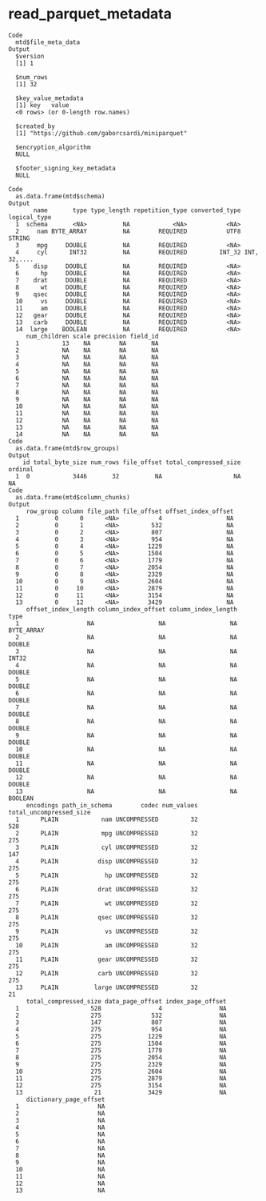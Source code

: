 # read_parquet_metadata

    Code
      mtd$file_meta_data
    Output
      $version
      [1] 1
      
      $num_rows
      [1] 32
      
      $key_value_metadata
      [1] key   value
      <0 rows> (or 0-length row.names)
      
      $created_by
      [1] "https://github.com/gaborcsardi/miniparquet"
      
      $encryption_algorithm
      NULL
      
      $footer_signing_key_metadata
      NULL
      
    Code
      as.data.frame(mtd$schema)
    Output
           name       type type_length repetition_type converted_type logical_type
      1  schema       <NA>          NA            <NA>           <NA>             
      2     nam BYTE_ARRAY          NA        REQUIRED           UTF8       STRING
      3     mpg     DOUBLE          NA        REQUIRED           <NA>             
      4     cyl      INT32          NA        REQUIRED         INT_32 INT, 32,....
      5    disp     DOUBLE          NA        REQUIRED           <NA>             
      6      hp     DOUBLE          NA        REQUIRED           <NA>             
      7    drat     DOUBLE          NA        REQUIRED           <NA>             
      8      wt     DOUBLE          NA        REQUIRED           <NA>             
      9    qsec     DOUBLE          NA        REQUIRED           <NA>             
      10     vs     DOUBLE          NA        REQUIRED           <NA>             
      11     am     DOUBLE          NA        REQUIRED           <NA>             
      12   gear     DOUBLE          NA        REQUIRED           <NA>             
      13   carb     DOUBLE          NA        REQUIRED           <NA>             
      14  large    BOOLEAN          NA        REQUIRED           <NA>             
         num_children scale precision field_id
      1            13    NA        NA       NA
      2            NA    NA        NA       NA
      3            NA    NA        NA       NA
      4            NA    NA        NA       NA
      5            NA    NA        NA       NA
      6            NA    NA        NA       NA
      7            NA    NA        NA       NA
      8            NA    NA        NA       NA
      9            NA    NA        NA       NA
      10           NA    NA        NA       NA
      11           NA    NA        NA       NA
      12           NA    NA        NA       NA
      13           NA    NA        NA       NA
      14           NA    NA        NA       NA
    Code
      as.data.frame(mtd$row_groups)
    Output
        id total_byte_size num_rows file_offset total_compressed_size ordinal
      1  0            3446       32          NA                    NA      NA
    Code
      as.data.frame(mtd$column_chunks)
    Output
         row_group column file_path file_offset offset_index_offset
      1          0      0      <NA>           4                  NA
      2          0      1      <NA>         532                  NA
      3          0      2      <NA>         807                  NA
      4          0      3      <NA>         954                  NA
      5          0      4      <NA>        1229                  NA
      6          0      5      <NA>        1504                  NA
      7          0      6      <NA>        1779                  NA
      8          0      7      <NA>        2054                  NA
      9          0      8      <NA>        2329                  NA
      10         0      9      <NA>        2604                  NA
      11         0     10      <NA>        2879                  NA
      12         0     11      <NA>        3154                  NA
      13         0     12      <NA>        3429                  NA
         offset_index_length column_index_offset column_index_length       type
      1                   NA                  NA                  NA BYTE_ARRAY
      2                   NA                  NA                  NA     DOUBLE
      3                   NA                  NA                  NA      INT32
      4                   NA                  NA                  NA     DOUBLE
      5                   NA                  NA                  NA     DOUBLE
      6                   NA                  NA                  NA     DOUBLE
      7                   NA                  NA                  NA     DOUBLE
      8                   NA                  NA                  NA     DOUBLE
      9                   NA                  NA                  NA     DOUBLE
      10                  NA                  NA                  NA     DOUBLE
      11                  NA                  NA                  NA     DOUBLE
      12                  NA                  NA                  NA     DOUBLE
      13                  NA                  NA                  NA    BOOLEAN
         encodings path_in_schema        codec num_values total_uncompressed_size
      1      PLAIN            nam UNCOMPRESSED         32                     528
      2      PLAIN            mpg UNCOMPRESSED         32                     275
      3      PLAIN            cyl UNCOMPRESSED         32                     147
      4      PLAIN           disp UNCOMPRESSED         32                     275
      5      PLAIN             hp UNCOMPRESSED         32                     275
      6      PLAIN           drat UNCOMPRESSED         32                     275
      7      PLAIN             wt UNCOMPRESSED         32                     275
      8      PLAIN           qsec UNCOMPRESSED         32                     275
      9      PLAIN             vs UNCOMPRESSED         32                     275
      10     PLAIN             am UNCOMPRESSED         32                     275
      11     PLAIN           gear UNCOMPRESSED         32                     275
      12     PLAIN           carb UNCOMPRESSED         32                     275
      13     PLAIN          large UNCOMPRESSED         32                      21
         total_compressed_size data_page_offset index_page_offset
      1                    528                4                NA
      2                    275              532                NA
      3                    147              807                NA
      4                    275              954                NA
      5                    275             1229                NA
      6                    275             1504                NA
      7                    275             1779                NA
      8                    275             2054                NA
      9                    275             2329                NA
      10                   275             2604                NA
      11                   275             2879                NA
      12                   275             3154                NA
      13                    21             3429                NA
         dictionary_page_offset
      1                      NA
      2                      NA
      3                      NA
      4                      NA
      5                      NA
      6                      NA
      7                      NA
      8                      NA
      9                      NA
      10                     NA
      11                     NA
      12                     NA
      13                     NA

